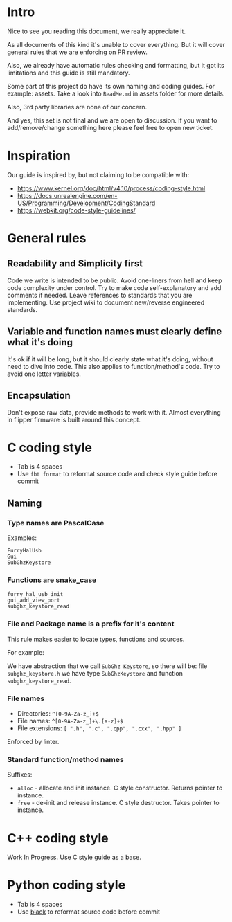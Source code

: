 # Intro

Nice to see you reading this document, we really appreciate it.

As all documents of this kind it's unable to cover everything.
But it will cover general rules that we are enforcing on PR review.

Also, we already have automatic rules checking and formatting,
but it got its limitations and this guide is still mandatory.

Some part of this project do have its own naming and coding guides.
For example: assets. Take a look into `ReadMe.md` in assets folder for more details.

Also, 3rd party libraries are none of our concern.

And yes, this set is not final and we are open to discussion.
If you want to add/remove/change something here please feel free to open new ticket.

# Inspiration

Our guide is inspired by, but not claiming to be compatible with:

- https://www.kernel.org/doc/html/v4.10/process/coding-style.html
- https://docs.unrealengine.com/en-US/Programming/Development/CodingStandard
- https://webkit.org/code-style-guidelines/

# General rules

## Readability and Simplicity first

Code we write is intended to be public.
Avoid one-liners from hell and keep code complexity under control.
Try to make code self-explanatory and add comments if needed.
Leave references to standards that you are implementing.
Use project wiki to document new/reverse engineered standards.

## Variable and function names must clearly define what it's doing

It's ok if it will be long, but it should clearly state what it's doing, without need to dive into code.
This also applies to function/method's code.
Try to avoid one letter variables.

## Encapsulation

Don't expose raw data, provide methods to work with it.
Almost everything in flipper firmware is built around this concept.

# C coding style

- Tab is 4 spaces
- Use `fbt format` to reformat source code and check style guide before commit

## Naming

### Type names are PascalCase

Examples:

	FurryHalUsb
	Gui
	SubGhzKeystore


### Functions are snake_case

	furry_hal_usb_init
	gui_add_view_port
	subghz_keystore_read

### File and Package name is a prefix for it's content

This rule makes easier to locate types, functions and sources.

For example:

We have abstraction that we call `SubGhz Keystore`, so there will be:
file `subghz_keystore.h` we have type `SubGhzKeystore` and function `subghz_keystore_read`.

### File names

- Directories: `^[0-9A-Za-z_]+$`
- File names: `^[0-9A-Za-z_]+\.[a-z]+$`
- File extensions: `[ ".h", ".c", ".cpp", ".cxx", ".hpp" ]`

Enforced by linter.

### Standard function/method names

Suffixes:

- `alloc` - allocate and init instance. C style constructor. Returns pointer to instance.
- `free` - de-init and release instance. C style destructor. Takes pointer to instance.

# C++ coding style

Work In Progress. Use C style guide as a base.

# Python coding style

- Tab is 4 spaces
- Use [black](https://pypi.org/project/black/) to reformat source code before commit
